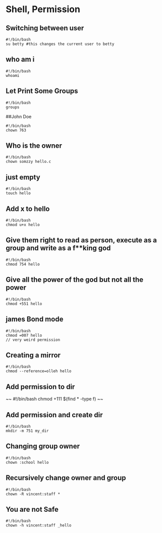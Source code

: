 # Shell, Permission 

## Switching between user 
``` 
#!/bin/bash 
su betty #this changes the current user to betty
``` 

## who am i 
`````
#!/bin/bash 
whoami
`````

## Let Print Some Groups 
``` 
#!/bin/bash 
groups 
``` 

##John Doe 
``` 
#!/bin/bash 
chown 763
```
## Who is the owner 
``` 
#!/bin/bash
chown somzzy hello.c 
```

## just empty 
``` 
#!/bin/bash 
touch hello 
```

## Add x to hello 
``` 
#!/bin/bash 
chmod u+x hello 
```

## Give them right to read as person, execute as a group and write as a f**king god 

```
#!/bin/bash 
chmod 754 hello 
``` 

## Give all the power of the god but not all the power 
````
#!/bin/bash 
chmod +551 hello 
````

## james Bond mode 
``` 
#!/bin/bash 
chmod =007 hello
// very weird permission 
```

## Creating a mirror 
``` 
#!/bin/bash 
chmod --reference=olleh hello 
``` 

## Add permission to dir 
~~
#!/bin/bash 
chmod +111 $(find * -type f)
~~

## Add permission and create dir 
``` 
#!/bin/bash 
mkdir -m 751 my_dir 
``` 

## Changing group owner 
``` 
#!/bin/bash 
chown :school hello 
``` 

## Recursively change owner and group 
``` 
#!/bin/bash 
chown -R vincent:staff *
```

## You are not Safe 
``` 
#!/bin/bash 
chown -h vincent:staff _hello 
``` 

